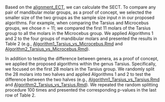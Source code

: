 Based on the [alignment_ECT](https://github.com/JinyuWang123/TDA/tree/main/Mandibular%20Molars/alignment_ECT), we can calculate the SECT. To compare any pair of mandibular molar groups, as a proof of concept, we selected the smaller size of the two groups as the sample size input $n$ in our proposed algorithms. For example, when comparing the Tarsius and Microcebus groups, we chose $n=11$; we compared the first 11 molars of the Tarsius group to all the molars in the Microcebus group. We applied Algorithms 1 and 2 to the four groups of mandibular molars and presented the results in Table 2 (e.g., [Algorithm1_Tarsius_vs_Microcebus.Rmd](https://github.com/JinyuWang123/TDA/blob/main/Mandibular%20Molars/Code_table2/Algorithm1_Tarsius_vs_Microcebus.Rmd) and [Algorithm2_Tarsius_vs_Microcebus.Rmd](https://github.com/JinyuWang123/TDA/blob/main/Mandibular%20Molars/Code_table2/Algorithm2_Tarsius_vs_Microcebus.Rmd)).

In addition to testing the difference between genera, as a proof of concept, we applied the proposed algorithms within the genus Tarsius. Specifically, we focused on the first 28 molars in the Tarsius group. We randomly split the 28 molars into two halves and applied Algorithms 1 and 2 to test the difference between the two halves (e.g., [Algorithm1_Tarsius_vs_Tarsius.Rmd](https://github.com/JinyuWang123/TDA/blob/main/Mandibular%20Molars/Code_table2/Algorithm1_Tarsius_vs_Tarsius.Rmd) and [Algorithm2_Tarsius_vs_Tarsius.Rmd](https://github.com/JinyuWang123/TDA/blob/main/Mandibular%20Molars/Code_table2/Algorithm2_Tarsius_vs_Tarsius.Rmd)). We repeated the random splitting procedure 100 times and presented the corresponding p-values in the last row of Table 2.
